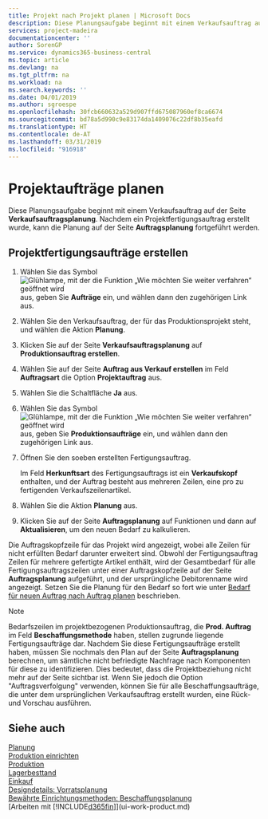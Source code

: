 ```yaml
---
title: Projekt nach Projekt planen | Microsoft Docs
description: Diese Planungsaufgabe beginnt mit einem Verkaufsauftrag auf der Seite **Verkaufsauftragsplanung**. Nachdem ein Projektfertigungsauftrag erstellt wurde, kann die Planung auf der Seite **Auftragsplanung** fortgeführt werden.
services: project-madeira
documentationcenter: ''
author: SorenGP
ms.service: dynamics365-business-central
ms.topic: article
ms.devlang: na
ms.tgt_pltfrm: na
ms.workload: na
ms.search.keywords: ''
ms.date: 04/01/2019
ms.author: sgroespe
ms.openlocfilehash: 30fcb660632a529d907ffd675087960ef8ca6674
ms.sourcegitcommit: bd78a5d990c9e83174da1409076c22df8b35eafd
ms.translationtype: HT
ms.contentlocale: de-AT
ms.lasthandoff: 03/31/2019
ms.locfileid: "916918"
---
```

# <a name="plan-project-orders"></a>Projektaufträge planen
Diese Planungsaufgabe beginnt mit einem Verkaufsauftrag auf der Seite **Verkaufsauftragsplanung**. Nachdem ein Projektfertigungsauftrag erstellt wurde, kann die Planung auf der Seite **Auftragsplanung** fortgeführt werden.  

## <a name="to-create-a-project-production-order"></a>Projektfertigungsaufträge erstellen  

1.  Wählen Sie das Symbol ![Glühlampe, mit der die Funktion „Wie möchten Sie weiter verfahren“ geöffnet wird](media/ui-search/search_small.png "Wie möchten Sie weiter verfahren?") aus, geben Sie **Aufträge** ein, und wählen dann den zugehörigen Link aus.  
2.  Wählen Sie den Verkaufsauftrag, der für das Produktionsprojekt steht, und wählen die Aktion **Planung**.  
4.  Klicken Sie auf der Seite **Verkaufsauftragsplanung** auf  **Produktionsauftrag erstellen**.  
5.  Wählen Sie auf der Seite **Auftrag aus Verkauf erstellen** im Feld **Auftragsart** die Option **Projektauftrag** aus.  
6.  Wählen Sie die Schaltfläche **Ja** aus.  
7.  Wählen Sie das Symbol ![Glühlampe, mit der die Funktion „Wie möchten Sie weiter verfahren“ geöffnet wird](media/ui-search/search_small.png "Wie möchten Sie weiter verfahren?") aus, geben Sie **Produktionsaufträge** ein, und wählen dann den zugehörigen Link aus.
8. Öffnen Sie den soeben erstellten Fertigungsauftrag.  

    Im Feld **Herkunftsart** des Fertigungsauftrags ist ein **Verkaufskopf** enthalten, und der Auftrag besteht aus mehreren Zeilen, eine pro zu fertigenden Verkaufszeilenartikel.  
9. Wählen Sie die Aktion **Planung** aus.
10. Klicken Sie auf der Seite **Auftragsplanung** auf Funktionen und dann auf **Aktualisieren**, um den neuen Bedarf zu kalkulieren.  

Die Auftragskopfzeile für das Projekt wird angezeigt, wobei alle Zeilen für nicht erfüllten Bedarf darunter erweitert sind. Obwohl der Fertigungsauftrag Zeilen für mehrere gefertigte Artikel enthält, wird der Gesamtbedarf für alle Fertigungsauftragszeilen unter einer Auftragskopfzeile auf der Seite **Auftragsplanung** aufgeführt, und der ursprüngliche Debitorenname wird angezeigt. Setzen Sie die Planung für den Bedarf so fort wie unter [Bedarf für neuen Auftrag nach Auftrag planen](production-how-to-plan-for-new-demand.md) beschrieben.  

> [!NOTE]  
>  Bedarfszeilen im projektbezogenen Produktionsauftrag, die **Prod. Auftrag** im Feld **Beschaffungsmethode** haben, stellen zugrunde liegende Fertigungsaufträge dar. Nachdem Sie diese Fertigungsaufträge erstellt haben, müssen Sie nochmals den Plan auf der Seite **Auftragsplanung** berechnen, um sämtliche nicht befriedigte Nachfrage nach Komponenten für diese zu identifizieren. Dies bedeutet, dass die Projektbeziehung nicht mehr auf der Seite sichtbar ist. Wenn Sie jedoch die Option "Auftragsverfolgung" verwenden, können Sie für alle Beschaffungsaufträge, die unter dem ursprünglichen Verkaufsauftrag erstellt wurden, eine Rück- und Vorschau ausführen.  

## <a name="see-also"></a>Siehe auch
[Planung](production-planning.md)   
[Produktion einrichten](production-configure-production-processes.md)  
[Produktion](production-manage-manufacturing.md)    
[Lagerbesttand](inventory-manage-inventory.md)  
[Einkauf](purchasing-manage-purchasing.md)  
[Designdetails: Vorratsplanung](design-details-supply-planning.md)   
[Bewährte Einrichtungsmethoden: Beschaffungsplanung](setup-best-practices-supply-planning.md)  
[Arbeiten mit [!INCLUDE[d365fin](includes/d365fin_md.md)]](ui-work-product.md)
